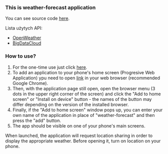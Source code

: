 ### This is weather-forecast application
You can see source code [here](https://github.com/Merkury32/weather-forecast).

Lista użytych API:
- [OpenWeather](https://openweathermap.org/api)
- [BigDataCloud](https://www.bigdatacloud.com/)

### How to use?
1. For the one-time use just click [here](https://merkury32.github.io/weather-forecast-dist/).
2. To add an application to your phone's home screen (Progresive Web Application) ypu need to open [link](https://merkury32.github.io/weather-forecast-dist/) in your web browser (recommended Google Chrome).
3. Then, with the application page still open, open the browser menu (3 dots in the upper right corner of the screen) and click the "Add to home screen" or "Install on device" button - the names of the button may differ depending on the version of the installed browser.
4. Finally, if the "Add to home screen" window pops up, you can enter your own name of the application in place of "weather-forecast" and then press the "add" button.
5. The app should be visible on one of your phone's main screens.

When launched, the application will request location sharing in order to display the appropriate weather. Before opening it, turn on location on your phone.
